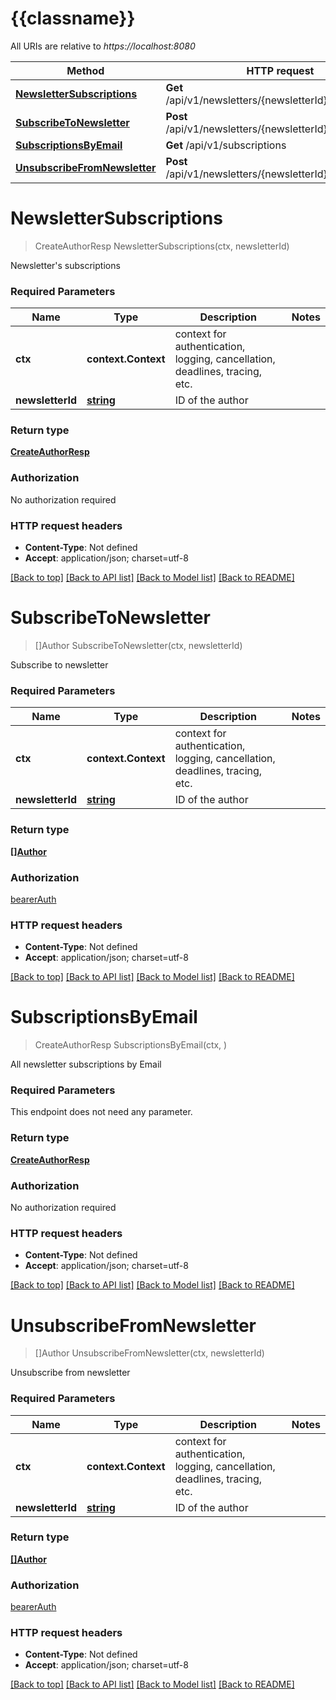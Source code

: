 # {{classname}}

All URIs are relative to *https://localhost:8080*

Method | HTTP request | Description
------------- | ------------- | -------------
[**NewsletterSubscriptions**](SubscriptionApi.md#NewsletterSubscriptions) | **Get** /api/v1/newsletters/{newsletterId}/subscriptions | 
[**SubscribeToNewsletter**](SubscriptionApi.md#SubscribeToNewsletter) | **Post** /api/v1/newsletters/{newsletterId}/subscribe | 
[**SubscriptionsByEmail**](SubscriptionApi.md#SubscriptionsByEmail) | **Get** /api/v1/subscriptions | 
[**UnsubscribeFromNewsletter**](SubscriptionApi.md#UnsubscribeFromNewsletter) | **Post** /api/v1/newsletters/{newsletterId}/unsubscribe | 

# **NewsletterSubscriptions**
> CreateAuthorResp NewsletterSubscriptions(ctx, newsletterId)


Newsletter's subscriptions

### Required Parameters

Name | Type | Description  | Notes
------------- | ------------- | ------------- | -------------
 **ctx** | **context.Context** | context for authentication, logging, cancellation, deadlines, tracing, etc.
  **newsletterId** | [**string**](.md)| ID of the author | 

### Return type

[**CreateAuthorResp**](CreateAuthorResp.md)

### Authorization

No authorization required

### HTTP request headers

 - **Content-Type**: Not defined
 - **Accept**: application/json; charset=utf-8

[[Back to top]](#) [[Back to API list]](../README.md#documentation-for-api-endpoints) [[Back to Model list]](../README.md#documentation-for-models) [[Back to README]](../README.md)

# **SubscribeToNewsletter**
> []Author SubscribeToNewsletter(ctx, newsletterId)


Subscribe to newsletter

### Required Parameters

Name | Type | Description  | Notes
------------- | ------------- | ------------- | -------------
 **ctx** | **context.Context** | context for authentication, logging, cancellation, deadlines, tracing, etc.
  **newsletterId** | [**string**](.md)| ID of the author | 

### Return type

[**[]Author**](Author.md)

### Authorization

[bearerAuth](../README.md#bearerAuth)

### HTTP request headers

 - **Content-Type**: Not defined
 - **Accept**: application/json; charset=utf-8

[[Back to top]](#) [[Back to API list]](../README.md#documentation-for-api-endpoints) [[Back to Model list]](../README.md#documentation-for-models) [[Back to README]](../README.md)

# **SubscriptionsByEmail**
> CreateAuthorResp SubscriptionsByEmail(ctx, )


All newsletter subscriptions by Email

### Required Parameters
This endpoint does not need any parameter.

### Return type

[**CreateAuthorResp**](CreateAuthorResp.md)

### Authorization

No authorization required

### HTTP request headers

 - **Content-Type**: Not defined
 - **Accept**: application/json; charset=utf-8

[[Back to top]](#) [[Back to API list]](../README.md#documentation-for-api-endpoints) [[Back to Model list]](../README.md#documentation-for-models) [[Back to README]](../README.md)

# **UnsubscribeFromNewsletter**
> []Author UnsubscribeFromNewsletter(ctx, newsletterId)


Unsubscribe from newsletter

### Required Parameters

Name | Type | Description  | Notes
------------- | ------------- | ------------- | -------------
 **ctx** | **context.Context** | context for authentication, logging, cancellation, deadlines, tracing, etc.
  **newsletterId** | [**string**](.md)| ID of the author | 

### Return type

[**[]Author**](Author.md)

### Authorization

[bearerAuth](../README.md#bearerAuth)

### HTTP request headers

 - **Content-Type**: Not defined
 - **Accept**: application/json; charset=utf-8

[[Back to top]](#) [[Back to API list]](../README.md#documentation-for-api-endpoints) [[Back to Model list]](../README.md#documentation-for-models) [[Back to README]](../README.md)

